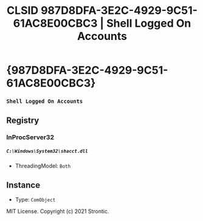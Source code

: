 ﻿---
title: "CLSID 987D8DFA-3E2C-4929-9C51-61AC8E00CBC3 | Shell Logged On Accounts"
excerpt: What is COM-Object CLSID 987D8DFA-3E2C-4929-9C51-61AC8E00CBC3?
---

# {987D8DFA-3E2C-4929-9C51-61AC8E00CBC3}

### `Shell Logged On Accounts`

## Registry


### InProcServer32

##### `C:\Windows\System32\shacct.dll`
* ThreadingModel: `Both`

## Instance

* Type: `ComObject`

MIT License. Copyright (c) 2021 Strontic.


